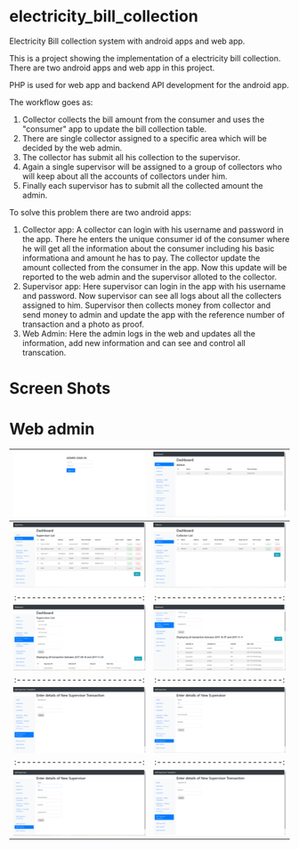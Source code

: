 # electricity_bill_collection
Electricity Bill collection system with android apps and web app.

This is a project showing the implementation of a electricity bill collection. There are two android apps and web app in this project.

PHP is used for web app and backend API development for the android app.

The workflow goes as:
1. Collector collects the bill amount from the consumer and uses the "consumer" app to update the bill collection table.
2. There are single collector assigned to a specific area which will be decided by the web admin.
3. The collector has submit all his collection to the supervisor.
4. Again a single supervisor will be assigned to a group of collectors who will keep about all the accounts of collectors under him.
5. Finally each supervisor has to submit all the collected amount the admin.

To solve this problem there are two android apps:
1. Collector app: A collector can login with his username and password in the app. There he enters the unique consumer id of the consumer where he will get all the information about the consumer including his basic informationa and amount he has to pay. The collector update the amount collected from the consumer in the app. Now this update will be reported to the web admin and the supervisor alloted to the collector.
2. Supervisor app: Here supervisor can login in the app with his username and password. Now supervisor can see all logs about all the collecters assigned to him. Supervisor then collects money from collector and send money to admin and update the app with the reference number of transaction and a photo as proof.
3. Web Admin: Here the admin logs in the web and updates all the information, add new information and can see and control all transcation.


# Screen Shots

# Web admin

![](https://github.com/aayushsinha44/electricity_bill_collection/blob/master/screenshot/web_app/screen_shot_0.PNG)  |  ![](https://github.com/aayushsinha44/electricity_bill_collection/blob/master/screenshot/web_app/screen_shot_1.PNG)
:-------------------------:|:-------------------------:
![](https://github.com/aayushsinha44/electricity_bill_collection/blob/master/screenshot/web_app/screen_shot_2.PNG)  |  ![](https://github.com/aayushsinha44/electricity_bill_collection/blob/master/screenshot/web_app/screen_shot_3.PNG)
:-------------------------:|:-------------------------:
![](https://github.com/aayushsinha44/electricity_bill_collection/blob/master/screenshot/web_app/screen_shot_7.PNG)  |  ![](https://github.com/aayushsinha44/electricity_bill_collection/blob/master/screenshot/web_app/screen_shot_8.PNG)
:-------------------------:|:-------------------------:
![](https://github.com/aayushsinha44/electricity_bill_collection/blob/master/screenshot/web_app/screen_shot_9.PNG)  |  ![](https://github.com/aayushsinha44/electricity_bill_collection/blob/master/screenshot/web_app/screen_shot_10.PNG)
:-------------------------:|:-------------------------:
![](https://github.com/aayushsinha44/electricity_bill_collection/blob/master/screenshot/web_app/screen_shot_11.PNG)  |  ![](https://github.com/aayushsinha44/electricity_bill_collection/blob/master/screenshot/web_app/screen_shot_9.PNG)

